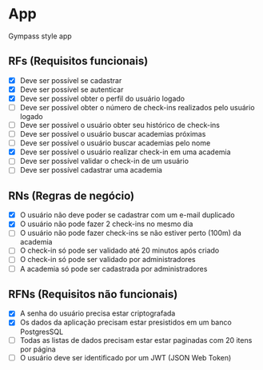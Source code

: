 # App

Gympass style app

## RFs (Requisitos funcionais)

- [x] Deve ser possível se cadastrar
- [x] Deve ser possível se autenticar
- [x] Deve ser possível obter o perfil do usuário logado
- [ ] Deve ser possível obter o número de check-ins realizados pelo usuário logado
- [ ] Deve ser possível o usuário obter seu histórico de check-ins 
- [ ] Deve ser possível o usuário buscar academias próximas 
- [ ] Deve ser possível o usuário buscar academias pelo nome
- [x] Deve ser possível o usuário realizar check-in em uma academia
- [ ] Deve ser possível validar o check-in de um usuário
- [ ] Deve ser possível cadastrar uma academia

## RNs (Regras de negócio)

- [x] O usuário não deve poder se cadastrar com um e-mail duplicado
- [x] O usuário não pode fazer 2 check-ins no mesmo dia
- [ ] O usuário não pode fazer check-ins se não estiver perto (100m) da academia
- [ ] O check-in só pode ser validado até 20 minutos após criado
- [ ] O check-in só pode ser validado por administradores
- [ ] A academia só pode ser cadastrada por administradores

## RFNs (Requisitos não funcionais)

- [x] A senha do usuário precisa estar criptografada
- [x] Os dados da aplicação precisam estar presistidos em um banco PostgresSQL
- [ ] Todas as listas de dados precisam estar estar paginadas com 20 itens por página
- [ ] O usuário deve ser identificado por um JWT (JSON Web Token)